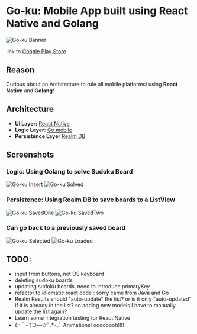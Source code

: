 Go-ku: Mobile App built using React Native and Golang
=====

![Go-ku Banner](https://cloud.githubusercontent.com/assets/6182543/13706057/835c3a46-e771-11e5-9c92-385b6c5c4cf8.png)

link to [Google Play Store](https://play.google.com/store/apps/details?id=com.miguelespinoza.goku)

## Reason
Curious about an Architecture to rule all mobile platforms! using **React Native** and **Golang**!

## Architecture
* **UI Layer:** [React Native](https://facebook.github.io/react-native/)
* **Logic Layer:** [Go mobile](https://godoc.org/golang.org/x/mobile/cmd/gomobile)
* **Persistence Layer** [Realm DB](https://realm.io/docs/react-native/latest/)

## Screenshots

### **Logic:** Using Golang to solve Sudoku Board
![Go-ku Insert](https://cloud.githubusercontent.com/assets/6182543/13706010/5b7ca2ea-e771-11e5-81fd-b2f830e03d20.png)
![Go-ku Solved](https://cloud.githubusercontent.com/assets/6182543/13706012/5b7d6fa4-e771-11e5-8bce-1295b23a163e.png)

### **Persistence:** Using Realm DB to save boards to a ListView
![Go-ku SavedOne](https://cloud.githubusercontent.com/assets/6182543/13706011/5b7cbfaa-e771-11e5-88c4-43c6152db7da.png)
![Go-ku SavedTwo](https://cloud.githubusercontent.com/assets/6182543/13706009/5b7c6690-e771-11e5-834e-b83278454d57.png)

### Can go back to a previously saved board
![Go-ku Selected](https://cloud.githubusercontent.com/assets/6182543/13706013/5b7f7c36-e771-11e5-968e-acc0099aad00.png)
![Go-ku Loaded](https://cloud.githubusercontent.com/assets/6182543/13706267/69b133a2-e772-11e5-950e-e270b6de4a8c.png)

## TODO:
* input from buttons, not OS keyboard
* deleting sudoku boards
* updating sudoku boards, need to introduce primaryKey
* refactor to idiomatic react code : sorry came from Java and Go
* Realm Results should "auto-update" the list? or is it only "auto-updated" if it is already in the list? so adding new models I have to manually update the list again?
* Learn some integration testing for React Native
* (∩｀-´)⊃━☆ﾟ.*･｡ﾟ Animations! oooooooh!!!!

